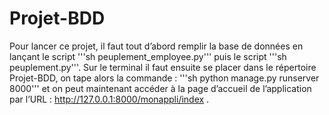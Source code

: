 # Projet-BDD

Pour lancer ce projet, il faut tout d’abord remplir la base de données en lançant le script '''sh peuplement_employee.py''' puis le script '''sh peuplement.py'''.
Sur le terminal il faut ensuite se placer dans le répertoire Projet-BDD, on tape alors la commande : '''sh python manage.py runserver 8000''' et on peut maintenant accéder à la page d’accueil de l’application par l’URL : http://127.0.0.1:8000/monappli/index . 